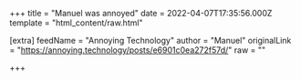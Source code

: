 
+++
title = "Manuel was annoyed"
date = 2022-04-07T17:35:56.000Z
template = "html_content/raw.html"

[extra]
feedName = "Annoying Technology"
author = "Manuel"
originalLink = "https://annoying.technology/posts/e6901c0ea272f57d/"
raw = ""

+++

